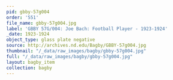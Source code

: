 ```yaml
---
pid: gbby-57g004
order: '551'
file_name: gbby-57g004.jpg
label: 'GBBY 57G/004: Joe Bach: Football Player - 1923-1924'
_date: 1923-1924
object_type: glass plate negative
source: http://archives.nd.edu/Bagby/GBBY-57g004.jpg
thumbnail: "/_data/raw_images/bagby/gbby-57g004.jpg"
full: "/_data/raw_images/bagby/gbby-57g004.jpg"
layout: bagby_item
collection: bagby
---
```

